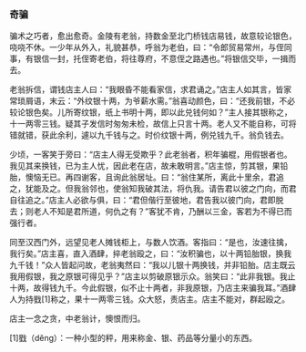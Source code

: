 <script type="text/javascript">
    var head = document.getElementsByTagName('head')[0];
    cssURL = '/public/article_1.css';
    linkTag = document.createElement('link');
    linkTag.href = cssURL;
    linkTag.setAttribute('type','text/css');
    linkTag.setAttribute('rel','stylesheet');
    head.appendChild(linkTag);
</script>
### 奇骗

骗术之巧者，愈出愈奇。金陵有老翁，持数金至北门桥钱店易钱，故意较论银色，哓哓不休。一少年从外入，礼貌甚恭，呼翁为老伯，曰：“令郎贸易常州，与侄同事，有银信一封，托侄寄老伯，将往尊府，不意侄之路遇也。”将银信交毕，一揖而去。

老翁拆信，谓钱店主人曰：“我眼昏不能看家信，求君诵之。”店主人如其言，皆家常琐屑语，末云：“外纹银十两，为爷薪水需。”翁喜动颜色，曰：“还我前银，不必较论银色矣。儿所寄纹银，纸上书明十两，即以此兑钱何如？”主人接其银称之，十一两零三钱。疑其子发信时匆匆未检，故信上只言十两。老人又不能自称，可将错就错，获此余利，遽以九千钱与之。时价纹银十两，例兑钱九千。翁负钱去。

少顷，一客笑于旁曰：“店主人得无受欺乎？此老翁者，积年骗棍，用假银者也。我见其来换钱，已为主人忧，因此老在店，故未敢明言。”店主惊，剪其银，果铅胎，懊恼无已。再四谢客，且询此翁居址。曰：“翁住某所，离此十里余，君追之，犹能及之。但我翁邻也，使翁知我破其法，将仇我。请告君以彼之门向，而君自往追之。”店主人必欲与俱，曰：“君但偕行至彼地，君告我以彼门向，君即脱去；则老人不知是君所道，何仇之有？”客犹不肯，乃酬以三金，客若为不得已而强行者。

同至汉西门外，远望见老人摊钱柜上，与数人饮酒。客指曰：“是也，汝速往擒，我行矣。”店主喜，直入酒肆，捽老翁殴之，曰：“汝积骗也，以十两铅胎银，换我九千钱！”众人皆起问故，老翁夷然曰：“我以儿银十两换钱，并非铅胎。店主既云我用假银，我之原银可得见乎？”店主以剪破原银示众。翁笑曰：“此非我银。我止十两，故得钱九千。今此假银，似不止十两者，非我原银，乃店主来骗我耳。”酒肆人为持戥[1]称之，果十一两零三钱。众大怒，责店主。店主不能对，群起殴之。

店主一念之贪，中老翁计，懊恨而归。

[1]戥（děng）：一种小型的秤，用来称金、银、药品等分量小的东西。

